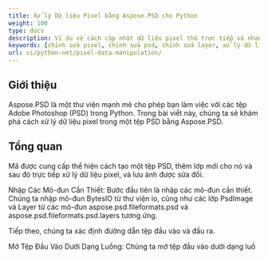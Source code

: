 ```yaml
---
title: Xử lý Dữ liệu Pixel bằng Aspose.PSD cho Python
weight: 100
type: docs
description: Ví dụ về cách cập nhật dữ liệu pixel thô trực tiếp và nhanh chóng bằng Aspose.PSD API cho Python
keywords: [chỉnh sửa pixel, chỉnh sửa psd, chỉnh sửa layer, xử lý dữ liệu thô, chỉnh sửa dữ liệu psd, psd api, python, mã mẫu]
url: vi/python-net/pixel-data-manipulation/
---
```


## **Giới thiệu**
Aspose.PSD là một thư viện mạnh mẽ cho phép bạn làm việc với các tệp Adobe Photoshop (PSD) trong Python. Trong bài viết này, chúng ta sẽ khám phá cách xử lý dữ liệu pixel trong một tệp PSD bằng Aspose.PSD.

## **Tổng quan**
Mã được cung cấp thể hiện cách tạo một tệp PSD, thêm lớp mới cho nó và sau đó trực tiếp xử lý dữ liệu pixel, và lưu ảnh được sửa đổi.

Nhập Các Mô-đun Cần Thiết: Bước đầu tiên là nhập các mô-đun cần thiết. Chúng ta nhập mô-đun BytesIO từ thư viện io, cũng như các lớp PsdImage và Layer từ các mô-đun aspose.psd.fileformats.psd và aspose.psd.fileformats.psd.layers tương ứng.

Tiếp theo, chúng ta xác định đường dẫn tệp đầu vào và đầu ra.

Mở Tệp Đầu Vào Dưới Dạng Luồng: Chúng ta mở tệp đầu vào dưới dạng luồ
